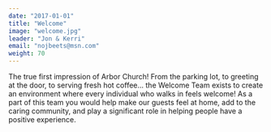 ```yaml
---
date: "2017-01-01"
title: "Welcome"
image: "welcome.jpg"
leader: "Jon & Kerri"
email: "nojbeets@msn.com"
weight: 70
---
```


The true first impression of Arbor Church! From the parking lot, to greeting at the door, to serving fresh hot coffee... the Welcome Team exists to create an environment where every individual who walks in feels welcome! As a part of this team you would help make our guests feel at home, add to the caring community, and play a significant role in helping people have a positive experience.

